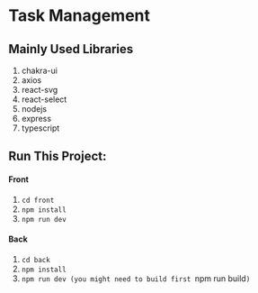 # Task Management

## Mainly Used Libraries

1. chakra-ui
2. axios
3. react-svg
4. react-select
5. nodejs
6. express
7. typescript

## Run This Project:

#### **Front**

1. `cd front`
2. `npm install`
3. `npm run dev`

#### **Back**

1. `cd back`
2. `npm install`
3. `npm run dev (you might need to build first `npm run build`)`
